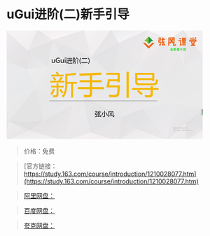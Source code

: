 # uGui进阶(二)新手引导

![img](../../../assets/study163/free/45781359f2d74c7fac992e84968e28a6.png)

> 价格：免费

> [官方链接：https://study.163.com/course/introduction/1210028077.htm](https://study.163.com/course/introduction/1210028077.htm)

> [阿里网盘：]()

> [百度网盘：]()

> [夸克网盘：]()
